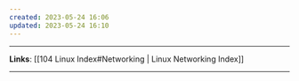 ```yaml
---
created: 2023-05-24 16:06
updated: 2023-05-24 16:10
---
```

---
**Links**: [[104 Linux Index#Networking | Linux Networking Index]]

---